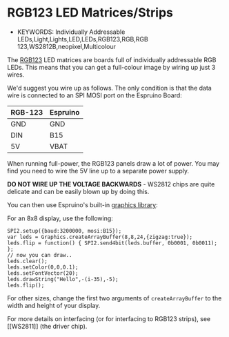 <!--- Copyright (c) 2013 Gordon Williams, Pur3 Ltd. See the file LICENSE for copying permission. -->
RGB123 LED Matrices/Strips
===============================

* KEYWORDS: Individually Addressable LEDs,Light,Lights,LED,LEDs,RGB123,RGB,RGB 123,WS2812B,neopixel,Multicolour

The [RGB123](http://rgb-123.com/) LED matrices are boards full of individually addressable RGB LEDs. This means that you can get a full-colour image by wiring up just 3 wires.

We'd suggest you wire up as follows. The only condition is that the data wire is connected to an SPI MOSI port on the Espruino Board:

| RGB-123 | Espruino  |
| ------- | ---------- |
| GND	  | GND        |
| DIN     | B15        | 
| 5V      | VBAT       |

When running full-power, the RGB123 panels draw a lot of power. You may find you need to wire the 5V line up to a separate power supply.

**DO NOT WIRE UP THE VOLTAGE BACKWARDS** - WS2812 chips are quite delicate and can be easily blown up by doing this.

You can then use Espruino's built-in [graphics library](/Reference#Graphics):

For an 8x8 display, use the following:

```
SPI2.setup({baud:3200000, mosi:B15});
var leds = Graphics.createArrayBuffer(8,8,24,{zigzag:true}); 
leds.flip = function() { SPI2.send4bit(leds.buffer, 0b0001, 0b0011); };
// now you can draw..
leds.clear();
leds.setColor(0,0,0.1);
leds.setFontVector(20);
leds.drawString("Hello",-(i-35),-5);
leds.flip();
```

For other sizes, change the first two arguments of ```createArrayBuffer``` to the width and height of your display.

For more details on interfacing (or for interfacing to RGB123 strips), see [[WS2811]] (the driver chip).
